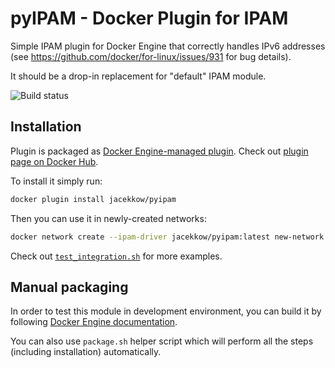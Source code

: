 # pyIPAM - Docker Plugin for IPAM

Simple IPAM plugin for Docker Engine that correctly handles IPv6 addresses
(see https://github.com/docker/for-linux/issues/931 for bug details).

It should be a drop-in replacement for "default" IPAM module.

![Build status](https://github.com/jacekkow/docker-plugin-pyipam/workflows/Release/badge.svg)

## Installation

Plugin is packaged as [Docker Engine-managed plugin](https://docs.docker.com/engine/extend/).
Check out [plugin page on Docker Hub](https://hub.docker.com/p/jacekkow/pyipam).

To install it simply run:

```bash
docker plugin install jacekkow/pyipam
```

Then you can use it in newly-created networks:

```bash
docker network create --ipam-driver jacekkow/pyipam:latest new-network
```

Check out [`test_integration.sh`](test_integration.sh) for more examples.

## Manual packaging

In order to test this module in development environment, you can build it
by following [Docker Engine documentation](https://docs.docker.com/engine/extend/#developing-a-plugin).

You can also use `package.sh` helper script which will perform
all the steps (including installation) automatically.
